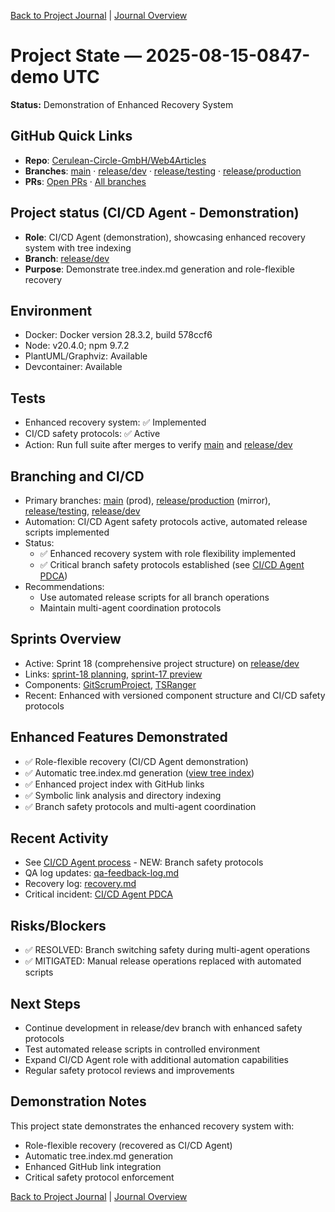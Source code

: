 [Back to Project Journal](../) | [Journal Overview](../../project.journal.overview.md)

# Project State — 2025-08-15-0847-demo UTC

**Status:** Demonstration of Enhanced Recovery System

## GitHub Quick Links
- **Repo**: [Cerulean-Circle-GmbH/Web4Articles](https://github.com/Cerulean-Circle-GmbH/Web4Articles)
- **Branches**: [main](https://github.com/Cerulean-Circle-GmbH/Web4Articles/tree/main) · [release/dev](https://github.com/Cerulean-Circle-GmbH/Web4Articles/tree/release/dev) · [release/testing](https://github.com/Cerulean-Circle-GmbH/Web4Articles/tree/release/testing) · [release/production](https://github.com/Cerulean-Circle-GmbH/Web4Articles/tree/release/production)
- **PRs**: [Open PRs](https://github.com/Cerulean-Circle-GmbH/Web4Articles/pulls) · [All branches](https://github.com/Cerulean-Circle-GmbH/Web4Articles/branches)

## Project status (CI/CD Agent - Demonstration)
- **Role**: CI/CD Agent (demonstration), showcasing enhanced recovery system with tree indexing
- **Branch**: [release/dev](https://github.com/Cerulean-Circle-GmbH/Web4Articles/tree/release/dev)
- **Purpose**: Demonstrate tree.index.md generation and role-flexible recovery

## Environment
- Docker: Docker version 28.3.2, build 578ccf6
- Node: v20.4.0; npm 9.7.2
- PlantUML/Graphviz: Available
- Devcontainer: Available

## Tests
- Enhanced recovery system: ✅ Implemented
- CI/CD safety protocols: ✅ Active
- Action: Run full suite after merges to verify [main](https://github.com/Cerulean-Circle-GmbH/Web4Articles/tree/main) and [release/dev](https://github.com/Cerulean-Circle-GmbH/Web4Articles/tree/release/dev)

## Branching and CI/CD
- Primary branches: [main](https://github.com/Cerulean-Circle-GmbH/Web4Articles/tree/main) (prod), [release/production](https://github.com/Cerulean-Circle-GmbH/Web4Articles/tree/release/production) (mirror), [release/testing](https://github.com/Cerulean-Circle-GmbH/Web4Articles/tree/release/testing), [release/dev](https://github.com/Cerulean-Circle-GmbH/Web4Articles/tree/release/dev)
- Automation: CI/CD Agent safety protocols active, automated release scripts implemented
- Status:
  - ✅ Enhanced recovery system with role flexibility implemented
  - ✅ Critical branch safety protocols established (see [CI/CD Agent PDCA](../../../roles/CICDAgent/PDCA/2025-08-15-UTC-0824.md))
- Recommendations:
  - Use automated release scripts for all branch operations
  - Maintain multi-agent coordination protocols

## Sprints Overview
- Active: Sprint 18 (comprehensive project structure) on [release/dev](https://github.com/Cerulean-Circle-GmbH/Web4Articles/tree/release/dev)
- Links: [sprint-18 planning](../../sprints/sprint-18/planning.md), [sprint-17 preview](../../sprints/sprint-17/planning-preview.md)
- Components: [GitScrumProject](../../Documentation/GitScrumProject/), [TSRanger](../../components/TSRanger/)
- Recent: Enhanced with versioned component structure and CI/CD safety protocols

## Enhanced Features Demonstrated
- ✅ Role-flexible recovery (CI/CD Agent demonstration)
- ✅ Automatic tree.index.md generation ([view tree index](./tree.index.md))
- ✅ Enhanced project index with GitHub links
- ✅ Symbolic link analysis and directory indexing
- ✅ Branch safety protocols and multi-agent coordination

## Recent Activity
- See [CI/CD Agent process](../../roles/CICDAgent/process.md) - NEW: Branch safety protocols
- QA log updates: [qa-feedback-log.md](../../qa-feedback-log.md)
- Recovery log: [recovery.md](../../recovery.md)
- Critical incident: [CI/CD Agent PDCA](../../roles/CICDAgent/PDCA/2025-08-15-UTC-0824.md)

## Risks/Blockers
- ✅ RESOLVED: Branch switching safety during multi-agent operations
- ✅ MITIGATED: Manual release operations replaced with automated scripts

## Next Steps
- Continue development in release/dev branch with enhanced safety protocols
- Test automated release scripts in controlled environment
- Expand CI/CD Agent role with additional automation capabilities
- Regular safety protocol reviews and improvements

## Demonstration Notes
This project state demonstrates the enhanced recovery system with:
- Role-flexible recovery (recovered as CI/CD Agent)
- Automatic tree.index.md generation
- Enhanced GitHub link integration
- Critical safety protocol enforcement

[Back to Project Journal](../) | [Journal Overview](../../project.journal.overview.md)

